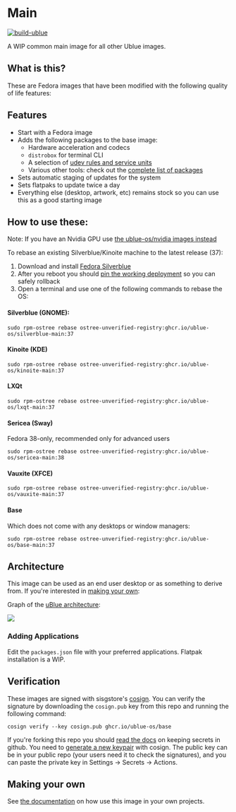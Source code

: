 # Main

[![build-ublue](https://github.com/ublue-os/main/actions/workflows/build.yml/badge.svg)](https://github.com/ublue-os/main/actions/workflows/build.yml)

A WIP common main image for all other Ublue images.

## What is this?

These are Fedora images that have been modified with the following quality of life features: 

## Features

- Start with a Fedora image
- Adds the following packages to the base image:
  - Hardware acceleration and codecs
  - `distrobox` for terminal CLI
  - A selection of [udev rules and service units](https://github.com/ublue-os/config)
  - Various other tools: check out the [complete list of packages](packages.json)
- Sets automatic staging of updates for the system
- Sets flatpaks to update twice a day
- Everything else (desktop, artwork, etc) remains stock so you can use this as a good starting image

## How to use these:

Note: If you have an Nvidia GPU use [the ublue-os/nvidia images instead](https://github.com/ublue-os/nvidia)

To rebase an existing Silverblue/Kinoite machine to the latest release (37): 
1. Download and install [Fedora Silverblue](https://silverblue.fedoraproject.org/download)
1. After you reboot you should [pin the working deployment](https://docs.fedoraproject.org/en-US/fedora-silverblue/faq/#_about_using_silverblue) so you can safely rollback 
1. Open a terminal and use one of the following commands to rebase the OS:

#### Silverblue (GNOME):

    sudo rpm-ostree rebase ostree-unverified-registry:ghcr.io/ublue-os/silverblue-main:37

#### Kinoite (KDE)

    sudo rpm-ostree rebase ostree-unverified-registry:ghcr.io/ublue-os/kinoite-main:37
    
#### LXQt 

    sudo rpm-ostree rebase ostree-unverified-registry:ghcr.io/ublue-os/lxqt-main:37
    
#### Sericea (Sway) 
Fedora 38-only, recommended only for advanced users

    sudo rpm-ostree rebase ostree-unverified-registry:ghcr.io/ublue-os/sericea-main:38

#### Vauxite (XFCE) 
    
    sudo rpm-ostree rebase ostree-unverified-registry:ghcr.io/ublue-os/vauxite-main:37

#### Base

Which does not come with any desktops or window managers:

    sudo rpm-ostree rebase ostree-unverified-registry:ghcr.io/ublue-os/base-main:37

## Architecture

This image can be used as an end user desktop or as something to derive from.
If you're interested in [making your own](https://ublue.it/making-your-own/):

Graph of the [uBlue architecture](https://ublue.it/architecture/):

![](https://ublue.it/ublue-architecture-graph.png)

### Adding Applications

Edit the `packages.json` file with your preferred applications.
Flatpak installation is a WIP.

## Verification

These images are signed with sisgstore's [cosign](https://docs.sigstore.dev/cosign/overview/). You can verify the signature by downloading the `cosign.pub` key from this repo and running the following command:

    cosign verify --key cosign.pub ghcr.io/ublue-os/base

If you're forking this repo you should [read the docs](https://docs.github.com/en/actions/security-guides/encrypted-secrets) on keeping secrets in github. You need to [generate a new keypair](https://docs.sigstore.dev/cosign/overview/) with cosign. The public key can be in your public repo (your users need it to check the signatures), and you can paste the private key in Settings -> Secrets -> Actions.

## Making your own

See [the documentation](https://ublue.it/making-your-own/) on how use this image in your own projects.

